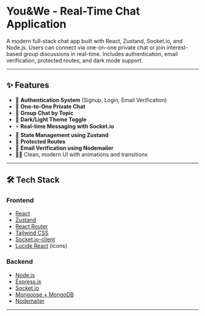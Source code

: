 # You&We - Real-Time Chat Application

A modern full-stack chat app built with React, Zustand, Socket.io, and Node.js. Users can connect via one-on-one private chat or join interest-based group discussions in real-time. Includes authentication, email verification, protected routes, and dark mode support.

---

## ✨ Features

- 🔐 **Authentication System** (Signup, Login, Email Verification)
- 👥 **One-to-One Private Chat**
- 💬 **Group Chat by Topic**
- 🌙 **Dark/Light Theme Toggle**
- ⚡ **Real-time Messaging with Socket.io**
- 🧠 **State Management using Zustand**
- 🎯 **Protected Routes**
- 📩 **Email Verification using Nodemailer**
- 🧑‍🎨 Clean, modern UI with animations and transitions

---

## 🛠 Tech Stack

### Frontend
- [React](https://reactjs.org/)
- [Zustand](https://github.com/pmndrs/zustand)
- [React Router](https://reactrouter.com/)
- [Tailwind CSS](https://tailwindcss.com/)
- [Socket.io-client](https://socket.io/)
- [Lucide React](https://lucide.dev/) (icons)

### Backend
- [Node.js](https://nodejs.org/)
- [Express.js](https://expressjs.com/)
- [Socket.io](https://socket.io/)
- [Mongoose + MongoDB](https://mongoosejs.com/)
- [Nodemailer](https://nodemailer.com/)

---



